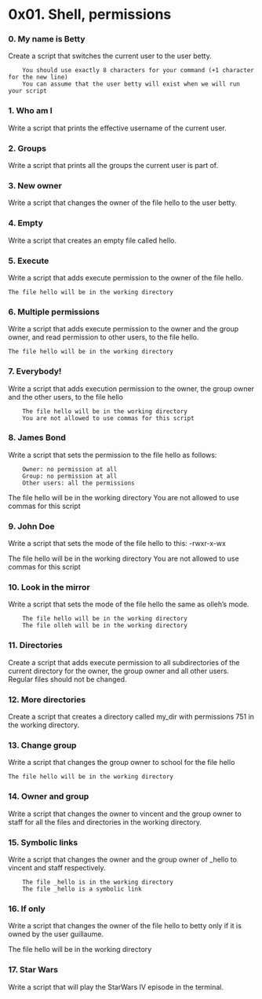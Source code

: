 # 0x01. Shell, permissions

### 0. My name is Betty
Create a script that switches the current user to the user betty.

        You should use exactly 8 characters for your command (+1 character for the new line)
        You can assume that the user betty will exist when we will run your script
        
### 1. Who am I
Write a script that prints the effective username of the current user.

### 2. Groups
Write a script that prints all the groups the current user is part of.

### 3. New owner
Write a script that changes the owner of the file hello to the user betty.

### 4. Empty
Write a script that creates an empty file called hello.

### 5. Execute
Write a script that adds execute permission to the owner of the file hello.

    The file hello will be in the working directory

### 6. Multiple permissions
Write a script that adds execute permission to the owner and the group owner, and read permission to other users, to the file hello.

    The file hello will be in the working directory

### 7. Everybody!
Write a script that adds execution permission to the owner, the group owner and the other users, to the file hello

        The file hello will be in the working directory
        You are not allowed to use commas for this script

### 8. James Bond
Write a script that sets the permission to the file hello as follows:

        Owner: no permission at all
        Group: no permission at all
        Other users: all the permissions

The file hello will be in the working directory You are not allowed to use commas for this script

### 9. John Doe
Write a script that sets the mode of the file hello to this: -rwxr-x-wx

The file hello will be in the working directory
You are not allowed to use commas for this script

### 10. Look in the mirror
Write a script that sets the mode of the file hello the same as olleh’s mode.

        The file hello will be in the working directory
        The file olleh will be in the working directory

### 11. Directories
Create a script that adds execute permission to all subdirectories of the current directory for the owner, the group owner and all other users. Regular files should not be changed.

### 12. More directories
Create a script that creates a directory called my_dir with permissions 751 in the working directory.

### 13. Change group
Write a script that changes the group owner to school for the file hello

    The file hello will be in the working directory

### 14. Owner and group
Write a script that changes the owner to vincent and the group owner to staff for all the files and directories in the working directory.

### 15. Symbolic links
Write a script that changes the owner and the group owner of _hello to vincent and staff respectively.

        The file _hello is in the working directory
        The file _hello is a symbolic link

### 16. If only
Write a script that changes the owner of the file hello to betty only if it is owned by the user guillaume.

The file hello will be in the working directory

### 17. Star Wars
Write a script that will play the StarWars IV episode in the terminal.
